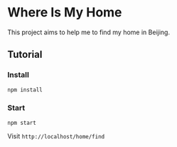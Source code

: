 # Where Is My Home

This project aims to help me to find my home in Beijing.

## Tutorial

### Install

```bash
npm install
```

### Start

```
npm start
```

Visit `http://localhost/home/find`
